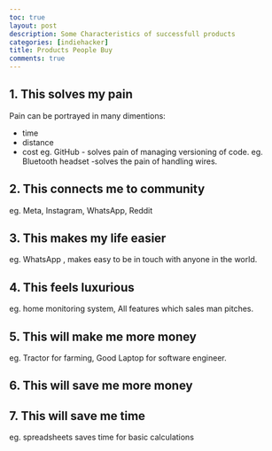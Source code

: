 ```yaml
---
toc: true
layout: post
description: Some Characteristics of successfull products
categories: [indiehacker]
title: Products People Buy
comments: true
---
```


## 1. This solves my pain

Pain can be portrayed in many dimentions:
* time
* distance
* cost
eg. GitHub - solves pain of managing versioning of code.
eg. Bluetooth headset -solves the pain of handling wires.

## 2. This connects me to community
eg. Meta, Instagram, WhatsApp, Reddit

## 3. This makes my life easier
eg. WhatsApp , makes easy to be in touch with anyone in the world.

## 4. This feels luxurious
eg. home monitoring system, All features which sales man pitches.

## 5. This will make me more money
eg. Tractor for farming, Good Laptop for software engineer.

## 6. This will save me more money


## 7. This will save me time
eg. spreadsheets saves time for basic calculations
